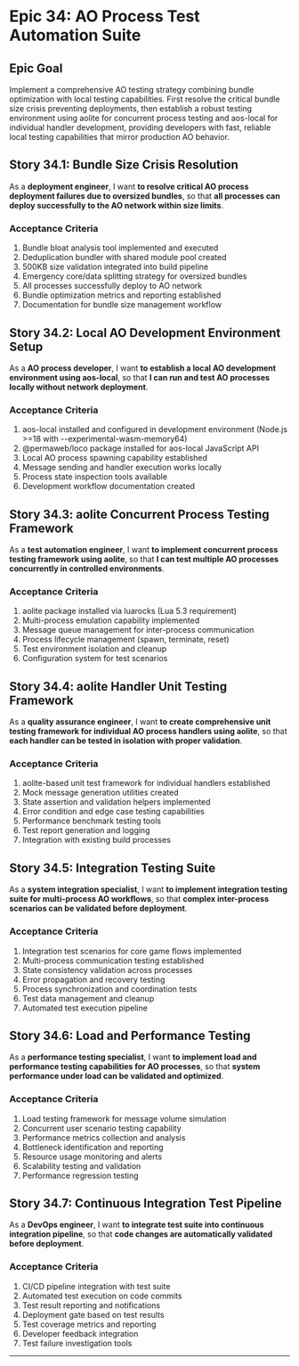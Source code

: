 # Epic 34: AO Process Test Automation Suite

## Epic Goal
Implement a comprehensive AO testing strategy combining bundle optimization with local testing capabilities. First resolve the critical bundle size crisis preventing deployments, then establish a robust testing environment using aolite for concurrent process testing and aos-local for individual handler development, providing developers with fast, reliable local testing capabilities that mirror production AO behavior.

## Story 34.1: Bundle Size Crisis Resolution
As a **deployment engineer**,
I want **to resolve critical AO process deployment failures due to oversized bundles**,
so that **all processes can deploy successfully to the AO network within size limits**.

### Acceptance Criteria
1. Bundle bloat analysis tool implemented and executed
2. Deduplication bundler with shared module pool created
3. 500KB size validation integrated into build pipeline
4. Emergency core/data splitting strategy for oversized bundles
5. All processes successfully deploy to AO network
6. Bundle optimization metrics and reporting established
7. Documentation for bundle size management workflow

## Story 34.2: Local AO Development Environment Setup
As a **AO process developer**,
I want **to establish a local AO development environment using aos-local**,
so that **I can run and test AO processes locally without network deployment**.

### Acceptance Criteria
1. aos-local installed and configured in development environment (Node.js >=18 with --experimental-wasm-memory64)
2. @permaweb/loco package installed for aos-local JavaScript API
3. Local AO process spawning capability established
4. Message sending and handler execution works locally
5. Process state inspection tools available
6. Development workflow documentation created

## Story 34.3: aolite Concurrent Process Testing Framework
As a **test automation engineer**,
I want **to implement concurrent process testing framework using aolite**,
so that **I can test multiple AO processes concurrently in controlled environments**.

### Acceptance Criteria
1. aolite package installed via luarocks (Lua 5.3 requirement)
2. Multi-process emulation capability implemented
3. Message queue management for inter-process communication
4. Process lifecycle management (spawn, terminate, reset)
5. Test environment isolation and cleanup
6. Configuration system for test scenarios

## Story 34.4: aolite Handler Unit Testing Framework
As a **quality assurance engineer**,
I want **to create comprehensive unit testing framework for individual AO process handlers using aolite**,
so that **each handler can be tested in isolation with proper validation**.

### Acceptance Criteria
1. aolite-based unit test framework for individual handlers established
2. Mock message generation utilities created
3. State assertion and validation helpers implemented
4. Error condition and edge case testing capabilities
5. Performance benchmark testing tools
6. Test report generation and logging
7. Integration with existing build processes

## Story 34.5: Integration Testing Suite
As a **system integration specialist**,
I want **to implement integration testing suite for multi-process AO workflows**,
so that **complex inter-process scenarios can be validated before deployment**.

### Acceptance Criteria
1. Integration test scenarios for core game flows implemented
2. Multi-process communication testing established
3. State consistency validation across processes
4. Error propagation and recovery testing
5. Process synchronization and coordination tests
6. Test data management and cleanup
7. Automated test execution pipeline

## Story 34.6: Load and Performance Testing
As a **performance testing specialist**,
I want **to implement load and performance testing capabilities for AO processes**,
so that **system performance under load can be validated and optimized**.

### Acceptance Criteria
1. Load testing framework for message volume simulation
2. Concurrent user scenario testing capability
3. Performance metrics collection and analysis
4. Bottleneck identification and reporting
5. Resource usage monitoring and alerts
6. Scalability testing and validation
7. Performance regression testing

## Story 34.7: Continuous Integration Test Pipeline
As a **DevOps engineer**,
I want **to integrate test suite into continuous integration pipeline**,
so that **code changes are automatically validated before deployment**.

### Acceptance Criteria
1. CI/CD pipeline integration with test suite
2. Automated test execution on code commits
3. Test result reporting and notifications
4. Deployment gate based on test results
5. Test coverage metrics and reporting
6. Developer feedback integration
7. Test failure investigation tools

---
